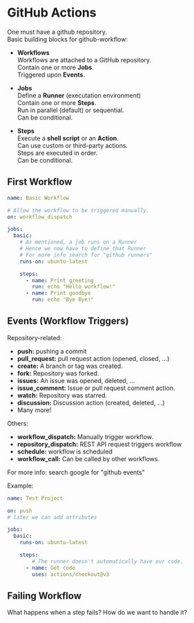 # GitHub Actions

One must have a github repository.  
Basic building blocks for github-workflow:

- **Workflows**  
Workflows are attached to a GitHub repository.  
Contain one or more **Jobs**.  
Triggered upon **Events**.  

- **Jobs**  
Define a **Runner** (executation environment)  
Contain one or more **Steps**.  
Run in parallel (default) or sequential.  
Can be conditional.  

- **Steps**  
Execute a **shell script** or an **Action**.  
Can use custom or third-party actions.  
Steps are executed in order.  
Can be conditional.  

## First Workflow

```yml
name: Basic Workflow

# Allow the workflow to be triggered manually.
on: workflow_dispatch

jobs:
  basic:
    # As mentioned, a job runs on a Runner
    # Hence we now have to define that Runner
    # For more info search for "github runners"
    runs-on: ubuntu-latest

    steps:
      - name: Print greeting
        run: echo "Hello workflow!"
      - name: Print goodbye
        run: echo "Bye Bye!"
```

## Events (Workflow Triggers)

Repository-related:

- **push:** pushing a commit
- **pull_request:** pull request action (opened, closed, ...)
- **create:** A branch or tag was created.
- **fork:** Repository was forked.
- **issues:** An issue was opened, deleted, ...
- **issue_comment:** Issue or pull request comment action.
- **watch:** Repository was starred.
- **discussion:** Discussion action (created, deleted, ...)
- Many more!

Others:

- **workflow_dispatch:** Manually trigger workflow.
- **repository_dispatch:** REST API request triggers workflow
- **schedule:** workflow is scheduled
- **workflow_call:** Can be called by other workflows.

For more info: search google for "github events"

Example:

```yml
name: Test Project

on: push
# later we can add attributes

jobs:
  basic:
    runs-on: ubuntu-latest

    steps:
        # The runner doesn't automatically have our code.
      - name: Get code
        uses: actions/checkout@v3
```

## Failing Workflow

What happens when a step fails?
How do we want to handle it?

